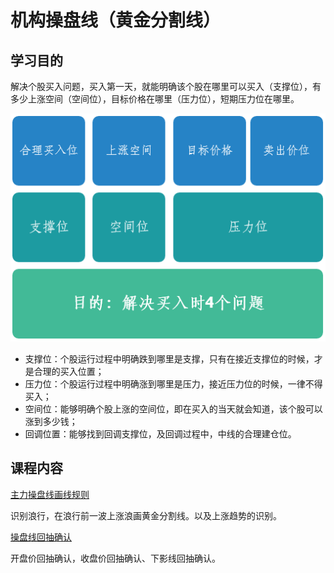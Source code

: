 # 机构操盘线（黄金分割线）

## 学习目的

解决个股买入问题，买入第一天，就能明确该个股在哪里可以买入（支撑位），有多少上涨空间（空间位），目标价格在哪里（压力位），短期压力位在哪里。

![学习目的](../img/ch1_goal.png)

- 支撑位：个股运行过程中明确跌到哪里是支撑，只有在接近支撑位的时候，才是合理的买入位置；
- 压力位：个股运行过程中明确涨到哪里是压力，接近压力位的时候，一律不得买入；
- 空间位：能够明确个股上涨的空间位，即在买入的当天就会知道，该个股可以涨到多少钱；
- 回调位置：能够找到回调支撑位，及回调过程中，中线的合理建仓位。

## 课程内容

[主力操盘线画线规则](sec0.md)

识别浪行，在浪行前一波上涨浪画黄金分割线。以及上涨趋势的识别。

[操盘线回抽确认](sec1.md)

开盘价回抽确认，收盘价回抽确认、下影线回抽确认。
